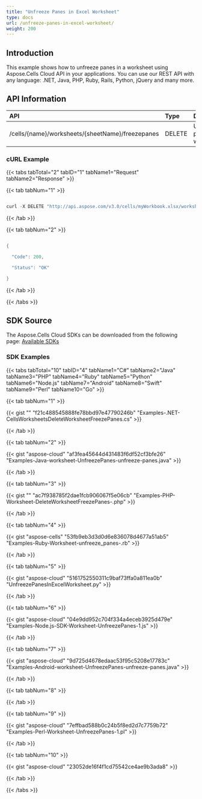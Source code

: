 ```yaml
---
title: "Unfreeze Panes in Excel Worksheet"
type: docs
url: /unfreeze-panes-in-excel-worksheet/
weight: 200
---
```


## **Introduction**
This example shows how to unfreeze panes in a worksheet using Aspose.Cells Cloud API in your applications. You can use our REST API with any language: .NET, Java, PHP, Ruby, Rails, Python, jQuery and many more.
## **API Information**

|**API**|**Type**|**Description**|**Resource Link**|
| :- | :- | :- | :- |
|/cells/{name}/worksheets/{sheetName}/freezepanes|DELETE|Unfreezes panes in worksheet|[DeleteWorksheetFreezePanes](https://apireference.aspose.cloud/cells/#/Worksheets/DeleteWorksheetFreezePanes)|
### **cURL Example**
{{< tabs tabTotal="2" tabID="1" tabName1="Request" tabName2="Response" >}}

{{< tab tabNum="1" >}}

```java

curl -X DELETE "http://api.aspose.com/v3.0/cells/myWorkbook.xlsx/worksheets/Sheet1/freezepanes?row=1&column=1&freezedRows=1&freezedColumns=1" -H "Content-Type: application/json" -H "Accept: application/json"

```

{{< /tab >}}

{{< tab tabNum="2" >}}

```java

{

  "Code": 200,

  "Status": "OK"

}

```

{{< /tab >}}

{{< /tabs >}}
## **SDK Source**
The Aspose.Cells Cloud SDKs can be downloaded from the following page: [Available SDKs](/cells/available-sdks/)
### **SDK Examples**
{{< tabs tabTotal="10" tabID="4" tabName1="C#" tabName2="Java" tabName3="PHP" tabName4="Ruby" tabName5="Python" tabName6="Node.js" tabName7="Android" tabName8="Swift" tabName9="Perl" tabName10="Go" >}}

{{< tab tabNum="1" >}}

{{< gist "" "f21c488545888fe78bbd97e47790246b" "Examples-.NET-CellsWorksheetsDeleteWorksheetFreezePanes.cs" >}}

{{< /tab >}}

{{< tab tabNum="2" >}}

{{< gist "aspose-cloud" "af3fea45644d431483f6df52cf3bfe26" "Examples-Java-worksheet-UnfreezePanes-unfreeze-panes.java" >}}

{{< /tab >}}

{{< tab tabNum="3" >}}

{{< gist "" "ac7f938785f2dae1fcb906067f5e06cb" "Examples-PHP-Worksheet-DeleteWorksheetFreezePanes-.php" >}}

{{< /tab >}}

{{< tab tabNum="4" >}}

{{< gist "aspose-cells" "53fb9eb3d3d0d6e836078d4677a51ab5" "Examples-Ruby-Worksheet-unfreeze_panes-.rb" >}}

{{< /tab >}}

{{< tab tabNum="5" >}}

{{< gist "aspose-cloud" "5161752550311c9baf73ffa0a811ea0b" "UnfreezePanesInExcelWorksheet.py" >}}

{{< /tab >}}

{{< tab tabNum="6" >}}

{{< gist "aspose-cloud" "04e9dd952c704f334a4eceb3925d479e" "Examples-Node.js-SDK-Worksheet-UnfreezePanes-1.js" >}}

{{< /tab >}}

{{< tab tabNum="7" >}}

{{< gist "aspose-cloud" "9d725d4678edaac53f95c5208e17783c" "Examples-Android-worksheet-UnfreezePanes-unfreeze-panes.java" >}}

{{< /tab >}}

{{< tab tabNum="8" >}}

{{< /tab >}}

{{< tab tabNum="9" >}}

{{< gist "aspose-cloud" "7effbad588b0c24b5f8ed2d7c7759b72" "Examples-Perl-Worksheet-UnfreezePanes-1.pl" >}}

{{< /tab >}}

{{< tab tabNum="10" >}}

{{< gist "aspose-cloud" "23052de16f4f1cd75542ce4ae9b3ada8" >}}

{{< /tab >}}

{{< /tabs >}}
